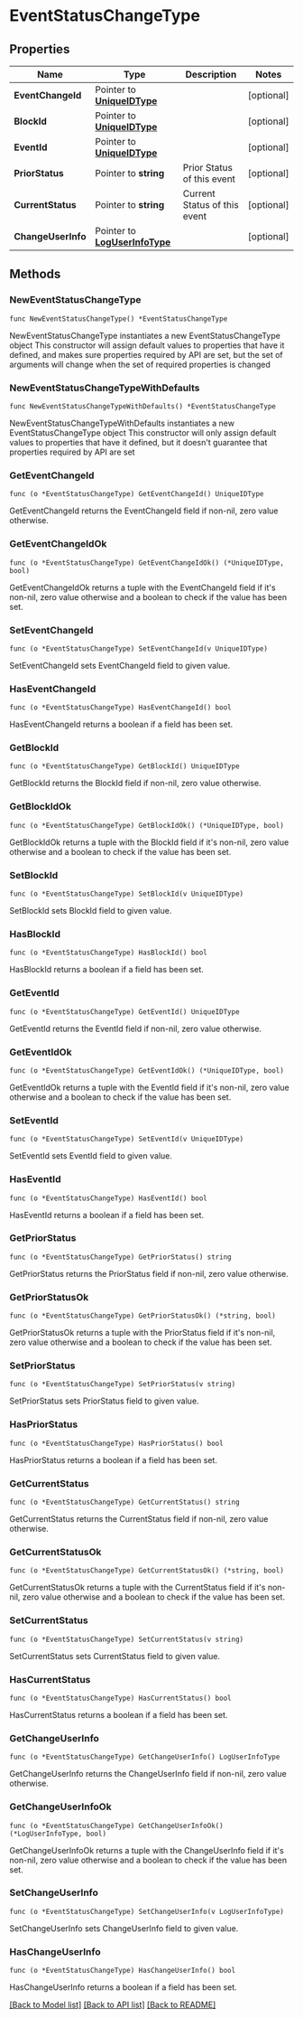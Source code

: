# EventStatusChangeType

## Properties

Name | Type | Description | Notes
------------ | ------------- | ------------- | -------------
**EventChangeId** | Pointer to [**UniqueIDType**](UniqueIDType.md) |  | [optional] 
**BlockId** | Pointer to [**UniqueIDType**](UniqueIDType.md) |  | [optional] 
**EventId** | Pointer to [**UniqueIDType**](UniqueIDType.md) |  | [optional] 
**PriorStatus** | Pointer to **string** | Prior Status of this event | [optional] 
**CurrentStatus** | Pointer to **string** | Current Status of this event | [optional] 
**ChangeUserInfo** | Pointer to [**LogUserInfoType**](LogUserInfoType.md) |  | [optional] 

## Methods

### NewEventStatusChangeType

`func NewEventStatusChangeType() *EventStatusChangeType`

NewEventStatusChangeType instantiates a new EventStatusChangeType object
This constructor will assign default values to properties that have it defined,
and makes sure properties required by API are set, but the set of arguments
will change when the set of required properties is changed

### NewEventStatusChangeTypeWithDefaults

`func NewEventStatusChangeTypeWithDefaults() *EventStatusChangeType`

NewEventStatusChangeTypeWithDefaults instantiates a new EventStatusChangeType object
This constructor will only assign default values to properties that have it defined,
but it doesn't guarantee that properties required by API are set

### GetEventChangeId

`func (o *EventStatusChangeType) GetEventChangeId() UniqueIDType`

GetEventChangeId returns the EventChangeId field if non-nil, zero value otherwise.

### GetEventChangeIdOk

`func (o *EventStatusChangeType) GetEventChangeIdOk() (*UniqueIDType, bool)`

GetEventChangeIdOk returns a tuple with the EventChangeId field if it's non-nil, zero value otherwise
and a boolean to check if the value has been set.

### SetEventChangeId

`func (o *EventStatusChangeType) SetEventChangeId(v UniqueIDType)`

SetEventChangeId sets EventChangeId field to given value.

### HasEventChangeId

`func (o *EventStatusChangeType) HasEventChangeId() bool`

HasEventChangeId returns a boolean if a field has been set.

### GetBlockId

`func (o *EventStatusChangeType) GetBlockId() UniqueIDType`

GetBlockId returns the BlockId field if non-nil, zero value otherwise.

### GetBlockIdOk

`func (o *EventStatusChangeType) GetBlockIdOk() (*UniqueIDType, bool)`

GetBlockIdOk returns a tuple with the BlockId field if it's non-nil, zero value otherwise
and a boolean to check if the value has been set.

### SetBlockId

`func (o *EventStatusChangeType) SetBlockId(v UniqueIDType)`

SetBlockId sets BlockId field to given value.

### HasBlockId

`func (o *EventStatusChangeType) HasBlockId() bool`

HasBlockId returns a boolean if a field has been set.

### GetEventId

`func (o *EventStatusChangeType) GetEventId() UniqueIDType`

GetEventId returns the EventId field if non-nil, zero value otherwise.

### GetEventIdOk

`func (o *EventStatusChangeType) GetEventIdOk() (*UniqueIDType, bool)`

GetEventIdOk returns a tuple with the EventId field if it's non-nil, zero value otherwise
and a boolean to check if the value has been set.

### SetEventId

`func (o *EventStatusChangeType) SetEventId(v UniqueIDType)`

SetEventId sets EventId field to given value.

### HasEventId

`func (o *EventStatusChangeType) HasEventId() bool`

HasEventId returns a boolean if a field has been set.

### GetPriorStatus

`func (o *EventStatusChangeType) GetPriorStatus() string`

GetPriorStatus returns the PriorStatus field if non-nil, zero value otherwise.

### GetPriorStatusOk

`func (o *EventStatusChangeType) GetPriorStatusOk() (*string, bool)`

GetPriorStatusOk returns a tuple with the PriorStatus field if it's non-nil, zero value otherwise
and a boolean to check if the value has been set.

### SetPriorStatus

`func (o *EventStatusChangeType) SetPriorStatus(v string)`

SetPriorStatus sets PriorStatus field to given value.

### HasPriorStatus

`func (o *EventStatusChangeType) HasPriorStatus() bool`

HasPriorStatus returns a boolean if a field has been set.

### GetCurrentStatus

`func (o *EventStatusChangeType) GetCurrentStatus() string`

GetCurrentStatus returns the CurrentStatus field if non-nil, zero value otherwise.

### GetCurrentStatusOk

`func (o *EventStatusChangeType) GetCurrentStatusOk() (*string, bool)`

GetCurrentStatusOk returns a tuple with the CurrentStatus field if it's non-nil, zero value otherwise
and a boolean to check if the value has been set.

### SetCurrentStatus

`func (o *EventStatusChangeType) SetCurrentStatus(v string)`

SetCurrentStatus sets CurrentStatus field to given value.

### HasCurrentStatus

`func (o *EventStatusChangeType) HasCurrentStatus() bool`

HasCurrentStatus returns a boolean if a field has been set.

### GetChangeUserInfo

`func (o *EventStatusChangeType) GetChangeUserInfo() LogUserInfoType`

GetChangeUserInfo returns the ChangeUserInfo field if non-nil, zero value otherwise.

### GetChangeUserInfoOk

`func (o *EventStatusChangeType) GetChangeUserInfoOk() (*LogUserInfoType, bool)`

GetChangeUserInfoOk returns a tuple with the ChangeUserInfo field if it's non-nil, zero value otherwise
and a boolean to check if the value has been set.

### SetChangeUserInfo

`func (o *EventStatusChangeType) SetChangeUserInfo(v LogUserInfoType)`

SetChangeUserInfo sets ChangeUserInfo field to given value.

### HasChangeUserInfo

`func (o *EventStatusChangeType) HasChangeUserInfo() bool`

HasChangeUserInfo returns a boolean if a field has been set.


[[Back to Model list]](../README.md#documentation-for-models) [[Back to API list]](../README.md#documentation-for-api-endpoints) [[Back to README]](../README.md)


